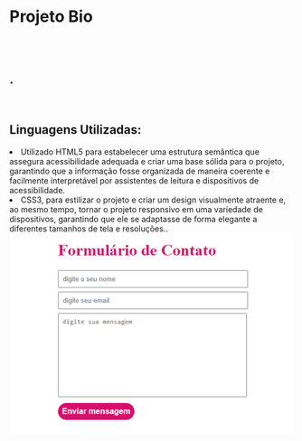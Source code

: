 <h1>Projeto Bio</h1>
<br>
<br>
<h2>.</h2>
<br>
<h2>Linguagens Utilizadas:</h2>
<lo>
  <li>Utilizado HTML5 para estabelecer uma estrutura semântica que assegura acessibilidade adequada e criar uma base sólida para o projeto, garantindo que a informação fosse organizada de maneira coerente e facilmente interpretável por assistentes de leitura e dispositivos de acessibilidade.</li>
  <li> CSS3, para estilizar o projeto e criar um design visualmente atraente e, ao mesmo tempo, tornar o projeto responsivo em uma variedade de dispositivos, garantindo que ele se adaptasse de forma elegante a diferentes tamanhos de tela e resoluções..</li>
</lo>

<img src="https://github.com/Josetelma/Formulario/blob/main/Formul%C3%A1rio.PNG?raw=true">

